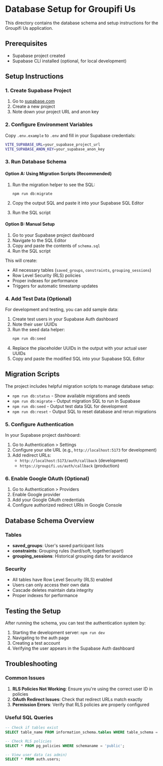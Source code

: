 # Database Setup for Groupifi Us

This directory contains the database schema and setup instructions for the Groupifi Us application.

## Prerequisites

- Supabase project created
- Supabase CLI installed (optional, for local development)

## Setup Instructions

### 1. Create Supabase Project

1. Go to [supabase.com](https://supabase.com)
2. Create a new project
3. Note down your project URL and anon key

### 2. Configure Environment Variables

Copy `.env.example` to `.env` and fill in your Supabase credentials:

```bash
VITE_SUPABASE_URL=your_supabase_project_url
VITE_SUPABASE_ANON_KEY=your_supabase_anon_key
```

### 3. Run Database Schema

#### Option A: Using Migration Scripts (Recommended)

1. Run the migration helper to see the SQL:
   ```bash
   npm run db:migrate
   ```

2. Copy the output SQL and paste it into your Supabase SQL Editor
3. Run the SQL script

#### Option B: Manual Setup

1. Go to your Supabase project dashboard
2. Navigate to the SQL Editor
3. Copy and paste the contents of `schema.sql`
4. Run the SQL script

This will create:
- All necessary tables (`saved_groups`, `constraints`, `grouping_sessions`)
- Row Level Security (RLS) policies
- Proper indexes for performance
- Triggers for automatic timestamp updates

### 4. Add Test Data (Optional)

For development and testing, you can add sample data:

1. Create test users in your Supabase Auth dashboard
2. Note their user UUIDs
3. Run the seed data helper:
   ```bash
   npm run db:seed
   ```
4. Replace the placeholder UUIDs in the output with your actual user UUIDs
5. Copy and paste the modified SQL into your Supabase SQL Editor

## Migration Scripts

The project includes helpful migration scripts to manage database setup:

- `npm run db:status` - Show available migrations and seeds
- `npm run db:migrate` - Output migration SQL to run in Supabase
- `npm run db:seed` - Output test data SQL for development
- `npm run db:reset` - Output SQL to reset database and rerun migrations

### 5. Configure Authentication

In your Supabase project dashboard:

1. Go to Authentication > Settings
2. Configure your site URL (e.g., `http://localhost:5173` for development)
3. Add redirect URLs:
   - `http://localhost:5173/auth/callback` (development)
   - `https://groupifi.us/auth/callback` (production)

### 6. Enable Google OAuth (Optional)

1. Go to Authentication > Providers
2. Enable Google provider
3. Add your Google OAuth credentials
4. Configure authorized redirect URIs in Google Console

## Database Schema Overview

### Tables

- **saved_groups**: User's saved participant lists
- **constraints**: Grouping rules (hard/soft, together/apart)
- **grouping_sessions**: Historical grouping data for avoidance

### Security

- All tables have Row Level Security (RLS) enabled
- Users can only access their own data
- Cascade deletes maintain data integrity
- Proper indexes for performance

## Testing the Setup

After running the schema, you can test the authentication system by:

1. Starting the development server: `npm run dev`
2. Navigating to the auth page
3. Creating a test account
4. Verifying the user appears in the Supabase Auth dashboard

## Troubleshooting

### Common Issues

1. **RLS Policies Not Working**: Ensure you're using the correct user ID in policies
2. **OAuth Redirect Issues**: Check that redirect URLs match exactly
3. **Permission Errors**: Verify that RLS policies are properly configured

### Useful SQL Queries

```sql
-- Check if tables exist
SELECT table_name FROM information_schema.tables WHERE table_schema = 'public';

-- Check RLS policies
SELECT * FROM pg_policies WHERE schemaname = 'public';

-- View user data (as admin)
SELECT * FROM auth.users;
```